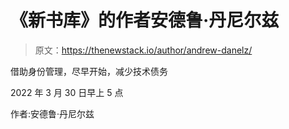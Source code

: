 # 《新书库》的作者安德鲁·丹尼尔兹

> 原文：<https://thenewstack.io/author/andrew-danelz/>

借助身份管理，尽早开始，减少技术债务

2022 年 3 月 30 日早上 5 点

作者:安德鲁·丹尼尔兹